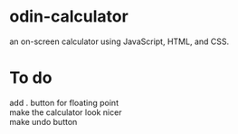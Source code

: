 # odin-calculator
an on-screen calculator using JavaScript, HTML, and CSS.
# To do
add . button for floating point <br>
make the calculator look nicer <br>
make undo button
